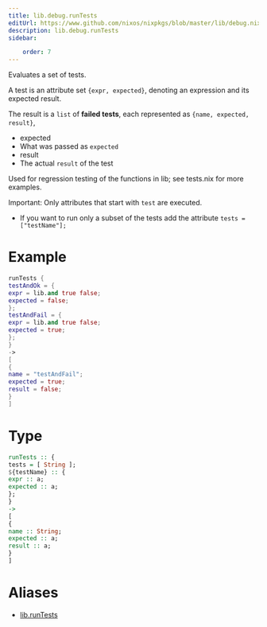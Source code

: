 ```yaml
---
title: lib.debug.runTests
editUrl: https://www.github.com/nixos/nixpkgs/blob/master/lib/debug.nix#L289C5
description: lib.debug.runTests
sidebar:

    order: 7
---
```


Evaluates a set of tests.

A test is an attribute set `{expr, expected}`,
denoting an expression and its expected result.

The result is a `list` of __failed tests__, each represented as
`{name, expected, result}`,

- expected
- What was passed as `expected`
- result
- The actual `result` of the test

Used for regression testing of the functions in lib; see
tests.nix for more examples.

Important: Only attributes that start with `test` are executed.

- If you want to run only a subset of the tests add the attribute `tests = ["testName"];`

# Example

```nix
runTests {
testAndOk = {
expr = lib.and true false;
expected = false;
};
testAndFail = {
expr = lib.and true false;
expected = true;
};
}
->
[
{
name = "testAndFail";
expected = true;
result = false;
}
]
```

# Type

```haskell
runTests :: {
tests = [ String ];
${testName} :: {
expr :: a;
expected :: a;
};
}
->
[
{
name :: String;
expected :: a;
result :: a;
}
]
```


# Aliases

- [lib.runTests](/reference/librunTests)


